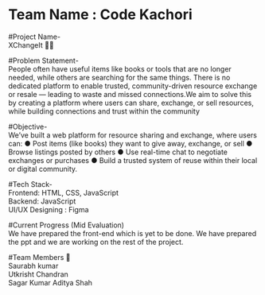 
# Team Name : Code Kachori

#Project Name-
<br>
XChangeIt 🛒🧠

#Problem Statement-
<br>
People often have useful items like books or tools that are no longer needed, while others are searching for the same things. There is no dedicated platform to enable trusted, community-driven resource exchange or resale — leading to waste and missed connections.We aim to solve this by creating a platform where users can share, exchange, or sell resources, while building connections and trust within the community

#Objective-
<br>
We’ve built a web platform for resource sharing and exchange, where users can: 
● Post items (like books) they want to give away,
exchange, or sell
● Browse listings posted by others
● Use real-time chat to negotiate exchanges or
purchases
● Build a trusted system of reuse within their local or
digital community.

#Tech Stack-
<br>
Frontend: HTML, CSS, JavaScript
<br>
Backend: JavaScript
<br>
UI/UX Designing : Figma
<br>

#Current Progress (Mid Evaluation)
<br>
We have prepared the front-end which is yet to be done. We have prepared the ppt and we are working on the rest of the project.

#Team Members 👥
<br>
 Saurabh kumar
 <br>
 Utkrisht Chandran
 <br>
 Sagar Kumar
 Aditya Shah
